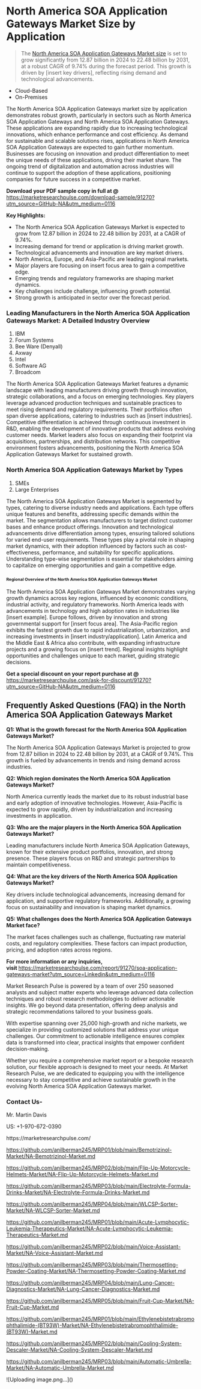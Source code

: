 <h1>North America SOA Application Gateways Market&nbsp;Size by Application</h1><blockquote><p>The <a href="https://marketresearchpulse.com/download-sample/91270?utm_source=GitHub-NA&amp;utm_medium=0116">North America SOA Application Gateways Market size</a> is set to grow significantly from 12.87 billion in 2024 to 22.48 billion by 2031, at a robust CAGR of 9.74% during the forecast period. This growth is driven by [insert key drivers], reflecting rising demand and technological advancements.</p></blockquote><ul><li>Cloud-Based<li> On-Premises</li></ul><p>The North America SOA Application Gateways market size by application demonstrates robust growth, particularly in sectors such as North America SOA Application Gateways and North America SOA Application Gateways. These applications are expanding rapidly due to increasing technological innovations, which enhance performance and cost efficiency. As demand for sustainable and scalable solutions rises, applications in North America SOA Application Gateways are expected to gain further momentum. Businesses are focusing on innovation and product differentiation to meet the unique needs of these applications, driving their market share. The ongoing trend of digitalization and automation across industries will continue to support the adoption of these applications, positioning companies for future success in a competitive market.</p><p><strong>Download your PDF sample copy in full at @ </strong><a href="https://marketresearchpulse.com/download-sample/91270?utm_source=GitHub-NA&amp;utm_medium=0116">https://marketresearchpulse.com/download-sample/91270?utm_source=GitHub-NA&amp;utm_medium=0116</a></p><p><strong>Key Highlights: </strong></p><ul><li>The North America SOA Application Gateways Market is expected to grow from 12.87 billion in 2024 to 22.48 billion by 2031, at a CAGR of 9.74%.</li><li>Increasing demand for trend or application is driving market growth.</li><li>Technological advancements and innovation are key market drivers.</li><li>North America, Europe, and Asia-Pacific are leading regional markets.</li><li>Major players are focusing on insert focus area to gain a competitive edge.</li><li>Emerging trends and regulatory frameworks are shaping market dynamics.</li><li>Key challenges include challenge, influencing growth potential.</li><li>Strong growth is anticipated in sector over the forecast period.</li></ul><h3>Leading Manufacturers in the North America SOA Application Gateways Market: A Detailed Industry Overview</h3><ol><li>IBM</li><li>Forum Systems</li><li>Bee Ware (Denyall)</li><li>Axway</li><li>Intel</li><li>Software AG</li><li>Broadcom</li></ol><div class="flex max-w-full flex-col flex-grow"><div class="min-h-8 text-message flex w-full flex-col items-end gap-2 whitespace-normal break-words [.text-message+&amp;]:mt-5" dir="auto" data-message-author-role="assistant" data-message-id="fd8432e4-4910-450d-b182-61b7bfb0a01f" data-message-model-slug="gpt-4o"><div class="flex w-full flex-col gap-1 empty:hidden first:pt-[3px]"><div class="markdown prose w-full break-words dark:prose-invert light"><p>The North America SOA Application Gateways Market features a dynamic landscape with leading manufacturers driving growth through innovation, strategic collaborations, and a focus on emerging technologies. Key players leverage advanced production techniques and sustainable practices to meet rising demand and regulatory requirements. Their portfolios often span diverse applications, catering to industries such as [insert industries]. Competitive differentiation is achieved through continuous investment in R&amp;D, enabling the development of innovative products that address evolving customer needs. Market leaders also focus on expanding their footprint via acquisitions, partnerships, and distribution networks. This competitive environment fosters advancements, positioning the North America SOA Application Gateways Market for sustained growth.</p></div></div></div></div><h3>North America SOA Application Gateways Market by Types</h3><ol><li>SMEs<li> Large Enterprises</li></ol><div class="flex max-w-full flex-col flex-grow"><div class="min-h-8 text-message flex w-full flex-col items-end gap-2 whitespace-normal break-words [.text-message+&amp;]:mt-5" dir="auto" data-message-author-role="assistant" data-message-id="084470be-0bb7-4664-bddf-5156b4f41249" data-message-model-slug="gpt-4o-mini"><div class="flex w-full flex-col gap-1 empty:hidden first:pt-[3px]"><div class="markdown prose w-full break-words dark:prose-invert light"><p>The North America SOA Application Gateways Market is segmented by types, catering to diverse industry needs and applications. Each type offers unique features and benefits, addressing specific demands within the market. The segmentation allows manufacturers to target distinct customer bases and enhance product offerings. Innovation and technological advancements drive differentiation among types, ensuring tailored solutions for varied end-user requirements. These types play a pivotal role in shaping market dynamics, with their adoption influenced by factors such as cost-effectiveness, performance, and suitability for specific applications. Understanding type-wise segmentation is essential for stakeholders aiming to capitalize on emerging opportunities and gain a competitive edge.</p></div></div></div></div><h3><span style="font-size: 11px;">Regional Overview of the North America SOA Application Gateways Market</span></h3><div class="flex max-w-full flex-col flex-grow"><div class="min-h-8 text-message flex w-full flex-col items-end gap-2 whitespace-normal break-words [.text-message+&amp;]:mt-5" dir="auto" data-message-author-role="assistant" data-message-id="e9038762-ce64-4e30-91c9-9bd413514231" data-message-model-slug="gpt-4o-mini"><div class="flex w-full flex-col gap-1 empty:hidden first:pt-[3px]"><div class="markdown prose w-full break-words dark:prose-invert light"><p>The North America SOA Application Gateways Market demonstrates varying growth dynamics across key regions, influenced by economic conditions, industrial activity, and regulatory frameworks. North America leads with advancements in technology and high adoption rates in industries like [insert example]. Europe follows, driven by innovation and strong governmental support for [insert focus area]. The Asia-Pacific region exhibits the fastest growth due to rapid industrialization, urbanization, and increasing investments in [insert industry/application]. Latin America and the Middle East &amp; Africa also contribute, with expanding infrastructure projects and a growing focus on [insert trend]. Regional insights highlight opportunities and challenges unique to each market, guiding strategic decisions.</p></div></div></div></div><p><strong>Get a special discount on your report purchase at @ </strong><a href="https://marketresearchpulse.com/ask-for-discount/91270?utm_source=GitHub-NA&amp;utm_medium=0116">https://marketresearchpulse.com/ask-for-discount/91270?utm_source=GitHub-NA&amp;utm_medium=0116</a></p><h2>Frequently Asked Questions (FAQ) in the North America SOA Application Gateways Market</h2><p><strong>Q1: What is the growth forecast for the North America SOA Application Gateways Market?</strong></p><p>The North America SOA Application Gateways Market is projected to grow from 12.87 billion in 2024 to 22.48 billion by 2031, at a CAGR of 9.74%. This growth is fueled by advancements in trends and rising demand across industries.</p><p><strong>Q2: Which region dominates the North America SOA Application Gateways Market?</strong></p><p>North America currently leads the market due to its robust industrial base and early adoption of innovative technologies. However, Asia-Pacific is expected to grow rapidly, driven by industrialization and increasing investments in application.</p><p><strong>Q3: Who are the major players in the North America SOA Application Gateways Market?</strong></p><p>Leading manufacturers include North America SOA Application Gateways, known for their extensive product portfolios, innovation, and strong presence. These players focus on R&amp;D and strategic partnerships to maintain competitiveness.</p><p><strong>Q4: What are the key drivers of the North America SOA Application Gateways Market?</strong></p><p>Key drivers include technological advancements, increasing demand for application, and supportive regulatory frameworks. Additionally, a growing focus on sustainability and innovation is shaping market dynamics.</p><p><strong>Q5: What challenges does the North America SOA Application Gateways Market face?</strong></p><p>The market faces challenges such as challenge, fluctuating raw material costs, and regulatory complexities. These factors can impact production, pricing, and adoption rates across regions.</p><p><strong>For more information or any inquiries, visit&nbsp;</strong><a href="https://marketresearchpulse.com/report/91270/soa-application-gateways-market?utm_source=Linkedin&utm_medium=0116">https://marketresearchpulse.com/report/91270/soa-application-gateways-market?utm_source=Linkedin&utm_medium=0116</a></p><p>Market Research Pulse is powered by a team of over 250 seasoned analysts and subject matter experts who leverage advanced data collection techniques and robust research methodologies to deliver actionable insights. We go beyond data presentation, offering deep analysis and strategic recommendations tailored to your business goals.</p><p>With expertise spanning over 25,000 high-growth and niche markets, we specialize in providing customized solutions that address your unique challenges. Our commitment to actionable intelligence ensures complex data is transformed into clear, practical insights that empower confident decision-making.</p><p>Whether you require a comprehensive market report or a bespoke research solution, our flexible approach is designed to meet your needs. At Market Research Pulse, we are dedicated to equipping you with the intelligence necessary to stay competitive and achieve sustainable growth in the evolving North America SOA Application Gateways market.</p><h3><strong>Contact Us-</strong></h3><p>Mr. Martin Davis</p><p>US: +1-970-672-0390</p><p>https://marketresearchpulse.com/</p><p><a href="https://github.com/anilberman245/MRP01/blob/main/Bemotrizinol-Market/NA-Bemotrizinol-Market.md">https://github.com/anilberman245/MRP01/blob/main/Bemotrizinol-Market/NA-Bemotrizinol-Market.md</a></p><p><a href="https://github.com/anilberman245/MRP02/blob/main/Flip-Up-Motorcycle-Helmets-Market/NA-Flip-Up-Motorcycle-Helmets-Market.md">https://github.com/anilberman245/MRP02/blob/main/Flip-Up-Motorcycle-Helmets-Market/NA-Flip-Up-Motorcycle-Helmets-Market.md</a></p><p><a href="https://github.com/anilberman245/MRP03/blob/main/Electrolyte-Formula-Drinks-Market/NA-Electrolyte-Formula-Drinks-Market.md">https://github.com/anilberman245/MRP03/blob/main/Electrolyte-Formula-Drinks-Market/NA-Electrolyte-Formula-Drinks-Market.md</a></p><p><a href="https://github.com/anilberman245/MRP04/blob/main/WLCSP-Sorter-Market/NA-WLCSP-Sorter-Market.md">https://github.com/anilberman245/MRP04/blob/main/WLCSP-Sorter-Market/NA-WLCSP-Sorter-Market.md</a></p><p><a href="https://github.com/anilberman245/MRP01/blob/main/Acute-Lymphocytic-Leukemia-Therapeutics-Market/NA-Acute-Lymphocytic-Leukemia-Therapeutics-Market.md">https://github.com/anilberman245/MRP01/blob/main/Acute-Lymphocytic-Leukemia-Therapeutics-Market/NA-Acute-Lymphocytic-Leukemia-Therapeutics-Market.md</a></p><p><a href="https://github.com/anilberman245/MRP02/blob/main/Voice-Assistant-Market/NA-Voice-Assistant-Market.md">https://github.com/anilberman245/MRP02/blob/main/Voice-Assistant-Market/NA-Voice-Assistant-Market.md</a></p><p><a href="https://github.com/anilberman245/MRP03/blob/main/Thermosetting-Powder-Coating-Market/NA-Thermosetting-Powder-Coating-Market.md">https://github.com/anilberman245/MRP03/blob/main/Thermosetting-Powder-Coating-Market/NA-Thermosetting-Powder-Coating-Market.md</a></p><p><a href="https://github.com/anilberman245/MRP04/blob/main/Lung-Cancer-Diagnostics-Market/NA-Lung-Cancer-Diagnostics-Market.md">https://github.com/anilberman245/MRP04/blob/main/Lung-Cancer-Diagnostics-Market/NA-Lung-Cancer-Diagnostics-Market.md</a></p><p><a href="https://github.com/anilberman245/MRP05/blob/main/Fruit-Cup-Market/NA-Fruit-Cup-Market.md">https://github.com/anilberman245/MRP05/blob/main/Fruit-Cup-Market/NA-Fruit-Cup-Market.md</a></p><p><a href="https://github.com/anilberman245/MRP01/blob/main/Ethylenebistetrabromophthalimide-(BT93W)-Market/NA-Ethylenebistetrabromophthalimide-(BT93W)-Market.md">https://github.com/anilberman245/MRP01/blob/main/Ethylenebistetrabromophthalimide-(BT93W)-Market/NA-Ethylenebistetrabromophthalimide-(BT93W)-Market.md</a></p><p><a href="https://github.com/anilberman245/MRP02/blob/main/Cooling-System-Descaler-Market/NA-Cooling-System-Descaler-Market.md">https://github.com/anilberman245/MRP02/blob/main/Cooling-System-Descaler-Market/NA-Cooling-System-Descaler-Market.md</a></p><p><a href="https://github.com/anilberman245/MRP03/blob/main/Automatic-Umbrella-Market/NA-Automatic-Umbrella-Market.md">https://github.com/anilberman245/MRP03/blob/main/Automatic-Umbrella-Market/NA-Automatic-Umbrella-Market.md</a></p>
![Uploading image.png…]()
